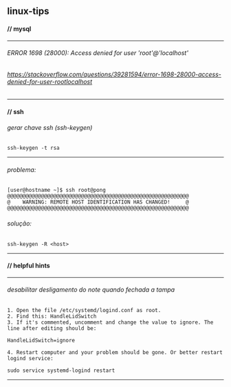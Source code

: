 ## linux-tips
#### // mysql
----
###### ERROR 1698 (28000): Access denied for user 'root'@'localhost'
###### https://stackoverflow.com/questions/39281594/error-1698-28000-access-denied-for-user-rootlocalhost
----
#### // ssh

###### gerar chave ssh (ssh-keygen)

    ssh-keygen -t rsa

----

###### problema:
    [user@hostname ~]$ ssh root@pong
    @@@@@@@@@@@@@@@@@@@@@@@@@@@@@@@@@@@@@@@@@@@@@@@@@@@@@@@@@@@
    @    WARNING: REMOTE HOST IDENTIFICATION HAS CHANGED!     @
    @@@@@@@@@@@@@@@@@@@@@@@@@@@@@@@@@@@@@@@@@@@@@@@@@@@@@@@@@@@
    
###### solução:   
    ssh-keygen -R <host>

----
#### // helpful hints
----
###### desabilitar desligamento do note quando fechada a tampa

    1. Open the file /etc/systemd/logind.conf as root.
    2. Find this: HandleLidSwitch
    3. If it's commented, uncomment and change the value to ignore. The line after editing should be:

    HandleLidSwitch=ignore

    4. Restart computer and your problem should be gone. Or better restart logind service:

    sudo service systemd-logind restart

----
